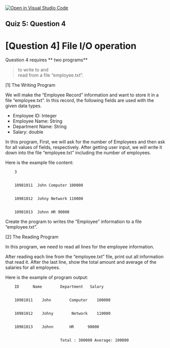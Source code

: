 [![Open in Visual Studio Code](https://classroom.github.com/assets/open-in-vscode-718a45dd9cf7e7f842a935f5ebbe5719a5e09af4491e668f4dbf3b35d5cca122.svg)](https://classroom.github.com/online_ide?assignment_repo_id=14330559&assignment_repo_type=AssignmentRepo)

## Quiz 5: Question 4

<!-----

You have some errors, warnings, or alerts. If you are using reckless mode, turn it off to see inline alerts.
* ERRORs: 0
* WARNINGs: 1
* ALERTS: 1

Conversion time: 0.433 seconds.


Using this Markdown file:

1. Paste this output into your source file.
2. See the notes and action items below regarding this conversion run.
3. Check the rendered output (headings, lists, code blocks, tables) for proper
   formatting and use a linkchecker before you publish this page.

Conversion notes:

* Docs to Markdown version 1.0β33
* Wed Oct 12 2022 23:20:57 GMT-0700 (PDT)
* Source doc: Quiz 5
* This is a partial selection. Check to make sure intra-doc links work.

WARNING:
Inline drawings not supported: look for ">>>>>  gd2md-html alert:  inline drawings..." in output.

----->


# [Question 4] File I/O operation

Question 4 requires
** two programs** 
>to write to and <br>
> read from a file “employee.txt”.

[1] The Writing Program

We will make the “Employee Record” information and want to store it in a file “employee.txt”. In this record, the following fields are used with the given data types.



* Employee ID: Integer
* Employee Name: String
* Department Name: String
* Salary: double




In this program, First, we will ask for the number of Employees and then ask for all values of fields, respectively. After getting user input, we will write it down into the file “employee.txt” including the number of employees.

Here is the example file content:


        3


        10981011  John Computer 100000 


        10981012  Johny Network 110000 


        10981013  Johnn HR 90000 

Create the program to writes the “Employee” information to a file “employee.txt”.

[2] The Reading Program

In this program, we need to read all lines for the employee information. 

After reading each line from the “employee.txt” file, print out all information that read it. After the last line, show the total amount and average of the salaries for all employees.

Here is the example of program output:


        ID 		Name 		Department	 Salary


        10981011  	John 		Computer 	100000 


        10981012  	Johny		 Network 	110000 


        10981013  	Johnn 		HR 		90000 


        					Total : 300000 Average: 100000


<!--
![A57](https://awesomescreenshot.s3.amazonaws.com/image/1352303/33343850-69d4f4e3d1af43e13b579c3df3ffbf48.png?X-Amz-Algorithm=AWS4-HMAC-SHA256&X-Amz-Credential=AKIAJSCJQ2NM3XLFPVKA%2F20221012%2Fus-east-1%2Fs3%2Faws4_request&X-Amz-Date=20221012T184816Z&X-Amz-Expires=28800&X-Amz-SignedHeaders=host&X-Amz-Signature=2432826b999540a0d58803cda36050d703992349f51494e389b8f64b789f299d)
-->

